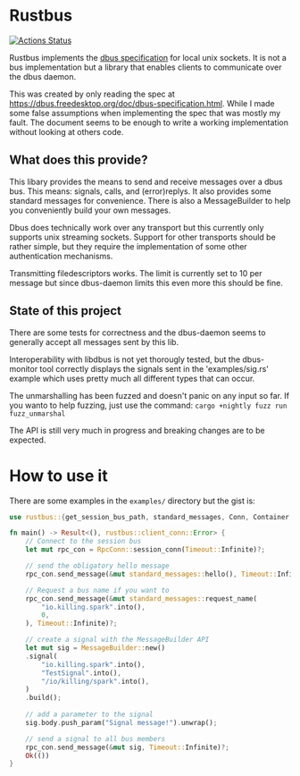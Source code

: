 # Rustbus
[![Actions Status](https://github.com/KillingSpark/rustbus/workflows/CI/badge.svg)](https://github.com/KillingSpark/rustbus/actions?query=workflow%3A"CI")

Rustbus implements the [dbus specification](https://dbus.freedesktop.org/doc/dbus-specification.html) for local unix sockets. It is not a bus implementation but a library
that enables clients to communicate over the dbus daemon.

This was created by only reading the spec at https://dbus.freedesktop.org/doc/dbus-specification.html. While I made some false assumptions when implementing the 
spec that was mostly my fault. The document seems to be enough to write a working implementation without looking at others code. 

## What does this provide?
This libary provides the means to send and receive messages over a dbus bus. This means: signals, calls, and (error)replys. It also provides some standard messages
for convenience. There is also a MessageBuilder to help you conveniently build your own messages.

Dbus does technically work over any transport but this currently only supports unix streaming sockets. Support for other transports should be rather simple, but 
they require the implementation of some other authentication mechanisms.

Transmitting filedescriptors works. The limit is currently set to 10 per message but since dbus-daemon limits this even more this should be fine.

## State of this project
There are some tests for correctness and the dbus-daemon seems to generally accept all messages sent by this lib. 

Interoperability with libdbus is not yet thorougly tested, but the dbus-monitor tool correctly displays the signals sent in the 'examples/sig.rs' 
example which uses pretty much all different types that can occur.

The unmarshalling has been fuzzed and doesn't panic on any input so far. If you wanto to help fuzzing, just use the command: `cargo +nightly fuzz run fuzz_unmarshal` 

The API is still very much in progress and breaking changes are to be expected.

# How to use it
There are some examples in the `examples/` directory but the gist is:
```rust
use rustbus::{get_session_bus_path, standard_messages, Conn, Container, params::DictMap, MessageBuilder, client_conn::Timeout};

fn main() -> Result<(), rustbus::client_conn::Error> {
    // Connect to the session bus
    let mut rpc_con = RpcConn::session_conn(Timeout::Infinite)?;

    // send the obligatory hello message
    rpc_con.send_message(&mut standard_messages::hello(), Timeout::Infinite)?;

    // Request a bus name if you want to
    rpc_con.send_message(&mut standard_messages::request_name(
        "io.killing.spark".into(),
        0,
    ), Timeout::Infinite)?;

    // create a signal with the MessageBuilder API
    let mut sig = MessageBuilder::new()
    .signal(
        "io.killing.spark".into(),
        "TestSignal".into(),
        "/io/killing/spark".into(),
    )
    .build();
    
    // add a parameter to the signal
    sig.body.push_param("Signal message!").unwrap();

    // send a signal to all bus members
    rpc_con.send_message(&mut sig, Timeout::Infinite)?;
    Ok(())
}
```
